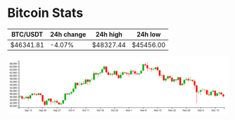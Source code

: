# Bitcoin Stats

BTC/USDT|24h change|24h high|24h low|
|---|---|---|---|
|$46341.81|-4.07%|$48327.44|$45456.00|

<img src="./chart.svg">
